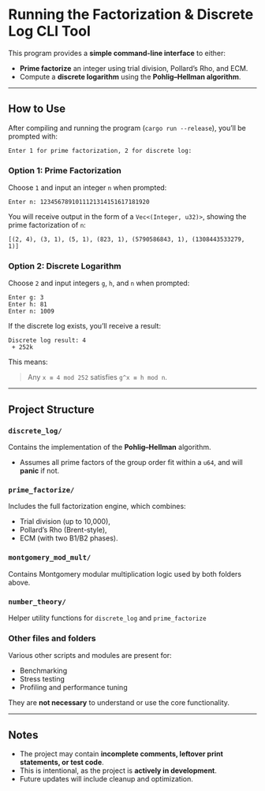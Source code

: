 # Running the Factorization & Discrete Log CLI Tool

This program provides a **simple command-line interface** to either:

- **Prime factorize** an integer using trial division, Pollard’s Rho, and ECM.
- Compute a **discrete logarithm** using the **Pohlig–Hellman algorithm**.

---

## How to Use

After compiling and running the program (`cargo run --release`), you’ll be prompted with:

```
Enter 1 for prime factorization, 2 for discrete log:
```

### Option 1: Prime Factorization

Choose `1` and input an integer `n` when prompted:

```
Enter n: 1234567891011121314151617181920
```

You will receive output in the form of a `Vec<(Integer, u32)>`, showing the prime factorization of `n`:

```
[(2, 4), (3, 1), (5, 1), (823, 1), (5790586843, 1), (1308443533279, 1)]
```

### Option 2: Discrete Logarithm

Choose `2` and input integers `g`, `h`, and `n` when prompted:

```
Enter g: 3
Enter h: 81
Enter n: 1009
```

If the discrete log exists, you’ll receive a result:

```
Discrete log result: 4
 + 252k
```

This means:

> Any `x ≡ 4 mod 252` satisfies `g^x ≡ h mod n`.

---

## Project Structure

### `discrete_log/`

Contains the implementation of the **Pohlig–Hellman** algorithm.
- Assumes all prime factors of the group order fit within a `u64`, and will **panic** if not.

### `prime_factorize/`

Includes the full factorization engine, which combines:

- Trial division (up to 10,000),
- Pollard’s Rho (Brent-style),
- ECM (with two B1/B2 phases).

### `montgomery_mod_mult/`

Contains Montgomery modular multiplication logic used by both folders above.

### `number_theory/`

Helper utility functions for `discrete_log` and `prime_factorize`

### Other files and folders

Various other scripts and modules are present for:

* Benchmarking
* Stress testing
* Profiling and performance tuning

They are **not necessary** to understand or use the core functionality.

---

## Notes

* The project may contain **incomplete comments, leftover print statements, or test code**.
* This is intentional, as the project is **actively in development**.
* Future updates will include cleanup and optimization.